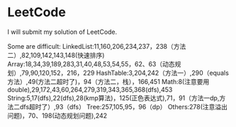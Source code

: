 # LeetCode

I will submit my solution of LeetCode.

Some  are difficult:
LinkedList:11,160,206,234,237，238（方法二）,82,109,142,143,148(快速排序)
Array:18,34,39,189,283,31,40,48,53,54,55，62、63（动态规划）,79,90,120,152，216，229
HashTable:3,204,242（方法一）,290（equals方法）,49(方法二超时了)，94（方法二，栈），166,451
Math:8(注意要用double),29,172,43,60,264,279,319,343,365,368(dfs),453
String:5,17(dfs),22(dfs),28(kmp算法)，125(正色表达式),71，91（方法一dp,方法二dfs超时了）,93（dfs）
Tree:257,105,95，96（dp）
Others:278(注意溢出问题)，70、198(动态规划问题),242
